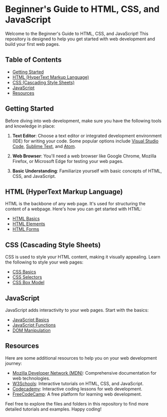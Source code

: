 # Beginner's Guide to HTML, CSS, and JavaScript

Welcome to the Beginner's Guide to HTML, CSS, and JavaScript! This repository is designed to help you get started with web development and build your first web pages.

## Table of Contents
- [Getting Started](#getting-started)
- [HTML (HyperText Markup Language)](#html)
- [CSS (Cascading Style Sheets)](#css)
- [JavaScript](#javascript)
- [Resources](#resources)

## Getting Started

Before diving into web development, make sure you have the following tools and knowledge in place:

1. **Text Editor**: Choose a text editor or integrated development environment (IDE) for writing your code. Some popular options include [Visual Studio Code](https://code.visualstudio.com/), [Sublime Text](https://www.sublimetext.com/), and [Atom](https://atom.io/).

2. **Web Browser**: You'll need a web browser like Google Chrome, Mozilla Firefox, or Microsoft Edge for testing your web pages.

3. **Basic Understanding**: Familiarize yourself with basic concepts of HTML, CSS, and JavaScript.

## HTML (HyperText Markup Language)

HTML is the backbone of any web page. It's used for structuring the content of a webpage. Here's how you can get started with HTML:

- [HTML Basics](html-basics.md)
- [HTML Elements](html-elements.md)
- [HTML Forms](html-forms.md)

## CSS (Cascading Style Sheets)

CSS is used to style your HTML content, making it visually appealing. Learn the following to style your web pages:

- [CSS Basics](css-basics.md)
- [CSS Selectors](css-selectors.md)
- [CSS Box Model](css-box-model.md)

## JavaScript

JavaScript adds interactivity to your web pages. Start with the basics:

- [JavaScript Basics](javascript-basics.md)
- [JavaScript Functions](javascript-functions.md)
- [DOM Manipulation](dom-manipulation.md)

## Resources

Here are some additional resources to help you on your web development journey:

- [Mozilla Developer Network (MDN)](https://developer.mozilla.org/en-US/): Comprehensive documentation for web technologies.
- [W3Schools](https://www.w3schools.com/): Interactive tutorials on HTML, CSS, and JavaScript.
- [Codecademy](https://www.codecademy.com/): Interactive coding lessons for web development.
- [FreeCodeCamp](https://www.freecodecamp.org/): A free platform for learning web development.

Feel free to explore the files and folders in this repository to find more detailed tutorials and examples. Happy coding!
